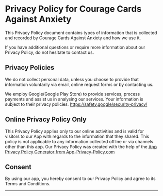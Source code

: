 Privacy Policy for Courage Cards Against Anxiety
================================================

This Privacy Policy document contains types of information that is collected and recorded by Courage Cards Against Anxiety and how we use it.

If you have additional questions or require more information about our Privacy Policy, do not hesitate to contact us.

Privacy Policies
----------------

We do not collect personal data, unless you choose to provide that information voluntarily via email, online request forms or by contacting us.

We employ Google(Google Play Store) to provide services, process payments and assist us in analysing our services. Your information is subject to their privacy policies. https://safety.google/security-privacy/

Online Privacy Policy Only
--------------------------

This Privacy Policy applies only to our online activities and is valid for visitors to our App with regards to the information that they shared. This policy is not applicable to any information collected offline or via channels other than this app. Our Privacy Policy was created with the help of the [App Privacy Policy Generator from App-Privacy-Policy.com](https://www.app-privacy-policy.com/app-privacy-policy-generator/)

Consent
-------

By using our app, you hereby consent to our Privacy Policy and agree to its Terms and Conditions.

* * *
